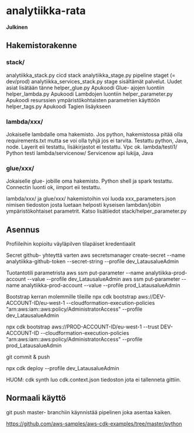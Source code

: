 # analytiikka-rata

**Julkinen**

## Hakemistorakenne

### stack/

analytiikka_stack.py  cicd stack
analytiikka_stage.py  pipeline staget (= dev/prod)
analytiikka_services_stack.py  stage sisältämät palvelut. Uudet asiat lisätään tänne
helper_glue.py  Apukoodi Glue- ajojen luontiin
helper_lambda.py  Apukoodi Lambdojen luontiin
helper_parameter.py  Apukoodi resurssien ympäristökohtaisten parametrien käyttöön
helper_tags.py  Apukoodi Tagien lisäykseen

### lambda/xxx/

Jokaiselle lambdalle oma hakemisto. Jos python, hakemistossa pitää olla requirements.txt mutta se voi olla tyhjä jos ei tarvita. Testattu python, Java, node. Layerit eii testattu, lisäkirjastot ei testattu. Vpc ok.
lambda/testi1/  Python testi
lambda/servicenow/  Servicenow api lukija, Java

### glue/xxx/

Jokaiselle glue- jobille oma hakemisto. Python shell ja spark testattu. Connectin luonti ok, iimport eii testattu.

lambda/xxx/ ja glue/xxx/ hakemistoihin voi luoda xxx_parameters.json nimisen tiedoston josta luetaan helposti kyseisen lambdan/jobin ympäristökohtaiset parametrit.
Katso lisätiiedot stack/helper_parameter.py



## Asennus

Profiileihin kopioitu väyläpilven tilapäiset kredentiaalit

Secret github- yhteyttä varten
aws secretsmanager create-secret --name analytiikka-github-token --secret-string <github token> --profile dev_LatausalueAdmin

Tuotantotili parametrista
aws ssm put-parameter --name analytiikka-prod-account --value <prod account id> --profile dev_LatausalueAdmin
aws ssm put-parameter --name analytiikka-prod-account --value <prod account id> --profile prod_LatausalueAdmin

Bootstrap kerran molemmille tileille
npx cdk bootstrap aws://DEV-ACCOUNT-ID/eu-west-1 --cloudformation-execution-policies "arn:aws:iam::aws:policy/AdministratorAccess" --profile dev_LatausalueAdmin

npx cdk bootstrap aws://PROD-ACCOUNT-ID/eu-west-1 --trust DEV-ACCOUNT-ID --cloudformation-execution-policies "arn:aws:iam::aws:policy/AdministratorAccess" --profile prod_LatausalueAdmin

git commit &  push

npx cdk deploy --profile dev_LatausalueAdmin



HUOM: cdk synth luo cdk.context.json tiedoston jota ei tallenneta gittiin.


## Normaali käyttö

git push master- branchiin käynnistää pipelinen joka asentaa kaiken.



https://github.com/aws-samples/aws-cdk-examples/tree/master/python

